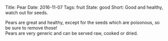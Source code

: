 Title: Pear
Date: 2016-11-07
Tags: fruit
State: good
Short: Good and healthy, watch out for seeds.

Pears are great and healthy, except for the seeds which are poisonous, so be sure to remove those!  
Pears are very generic and can be served raw, cooked or dried.

